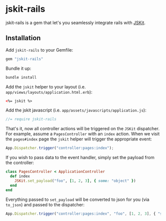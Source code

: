 jskit-rails
===========

jskit-rails is a gem that let's you seamlessly integrate rails with [JSKit](https://github.com/daytonn/jskit).

Installation
------------

Add `jskit-rails` to your Gemfile:

```rb
gem "jskit-rails"
```

Bundle it up:

```sh
bundle install
```

Add the `jskit` helper to your layout (i.e. `app/views/layouts/application.html.erb`):

```html
<%= jskit %>
```

Add the jskit javascript (i.e. `app/assets/javascripts/application.js`):

```js
//= require jskit-rails
```

That's it, now all controller actions will be triggered on the `JSKit` dispatcher. For example, assume a `PagesController` with an `index` action. When we visit the `pages#index` page the `jskit` helper will trigger the appropriate event:

```js
App.Dispatcher.trigger("controller:pages:index");
```

If you wish to pass data to the event handler, simply set the payload from the controller:

```rb
class PagesController < ApplicationController
  def index
    JSKit.set_payload("foo", [1, 2, 3], { some: "object" })
  end
end
```

Everything passed to `set_payload` will be converted to json for you (via `to_json`) and passed to the dispatcher:

```js
App.Dispatcher.trigger("controller:pages:index", "foo", [1, 2, 3], { "some": "object" });
```
